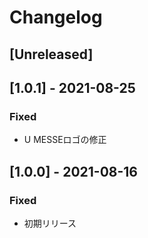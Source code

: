 # Changelog

## [Unreleased]

## [1.0.1] - 2021-08-25
### Fixed
- U MESSEロゴの修正

## [1.0.0] - 2021-08-16
### Fixed
- 初期リリース
